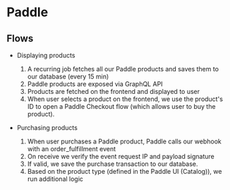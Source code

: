 # Paddle

## Flows

- Displaying products

  1. A recurring job fetches all our Paddle products and saves them to our database (every 15 min)
  2. Paddle products are exposed via GraphQL API
  3. Products are fetched on the frontend and displayed to user
  4. When user selects a product on the frontend, we use the product's ID
     to open a Paddle Checkout flow (which allows user to buy the product).

- Purchasing products
  1. When user purchases a Paddle product, Paddle calls our webhook with an order_fulfillment event
  2. On receive we verify the event request IP and payload signature
  3. If valid, we save the purchase transaction to our database.
  4. Based on the product type (defined in the Paddle UI (Catalog)), we run additional logic
